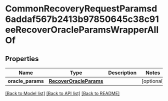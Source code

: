 # CommonRecoveryRequestParamsd6addaf567b2413b97850645c38c91eeRecoverOracleParamsWrapperAllOf


## Properties
Name | Type | Description | Notes
------------ | ------------- | ------------- | -------------
**oracle_params** | [**RecoverOracleParams**](RecoverOracleParams.md) |  | [optional] 

[[Back to Model list]](../README.md#documentation-for-models) [[Back to API list]](../README.md#documentation-for-api-endpoints) [[Back to README]](../README.md)


